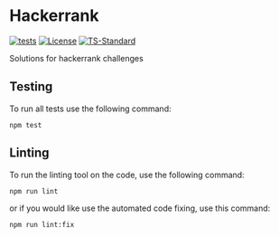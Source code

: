 # Hackerrank

[![tests](https://github.com/azuwey/hackerrank/actions/workflows/node.js.yml/badge.svg?branch=main)](https://github.com/azuwey/hackerrank/actions/workflows/node.js.yml)
[![License](https://badgen.net/github/license/azuwey/hackerrank)](https://github.com/azuwey/hackerrank/blob/master/LICENSE)
[![TS-Standard](https://badgen.net/badge/code%20style/ts-standard/blue?icon=typescript)](https://github.com/standard/ts-standard)

Solutions for hackerrank challenges

## Testing

To run all tests use the following command:

```shell
npm test
```

## Linting

To run the linting tool on the code, use the following command:

```shell
npm run lint
```

or if you would like use the automated code fixing, use this command:

```shell
npm run lint:fix
```
